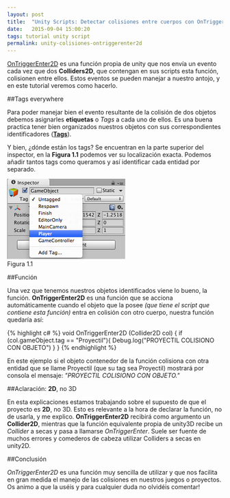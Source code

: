 ```yaml
---
layout: post
title:  "Unity Scripts: Detectar colisiones entre cuerpos con OnTriggerEnter2D"
date:   2015-09-04 15:00:20
tags: tutorial unity script
permalink: unity-colisiones-ontriggerenter2d
---
```


[OnTriggerEnter2D][onturl] es una función propia de unity que nos envía un evento cada vez que dos **Colliders2D**, que contengan en sus scripts esta función, colisionen entre ellos. Estos eventos se pueden manejar a nuestro antojo, y en este tutorial veremos como hacerlo.

##Tags everywhere

Para poder manejar bien el evento resultante de la colisión de dos objetos debemos asignarles **etiquetas** o *Tags* a cada uno de ellos. Es una buena practica tener bien organizados nuestros objetos con sus correspondientes identificadores (**[Tags][tagurl]**).

Y bien, ¿dónde están los tags? Se encuentran en la parte superior del inspector, en la **Figura 1.1** podemos ver su localización exacta. Podemos añadir tantos tags como queramos y así identificar cada entidad por separado.

<div class="ui centered card">
  <div class="image">
    <img src="/images/Unity-detectar-colisiones-OnTriggerEnter2D-figura1.1.png">
  </div>
  <div class="content">
    <a class="header">Figura 1.1</a>
  </div>
</div>

##Función

Una vez que tenemos nuestros objetos identificados viene lo bueno, la función. **OnTriggerEnter2D** es una función que se acciona automáticamente cuando el objeto que la posee *(que tiene el script que contiene esta función)* entra en colisión con otro cuerpo, nuestra función quedaría así:

{% highlight c# %}
void OnTriggerEnter2D (Collider2D col) {
    if (col.gameObject.tag == "Proyectil"){
        Debug.log("PROYECTIL COLISIONO CON OBJETO")
    }
}
{% endhighlight %}

En este ejemplo si el objeto contenedor de la función colisiona con otra entidad que se llame Proyectil (que su tag sea Proyectil) mostrará por consola el mensaje: *"PROYECTIL COLISIONO CON OBJETO."*

##Aclaración: **2D**, no 3D

En esta explicaciones estamos trabajando sobre el supuesto de que el proyecto es **2D**, no 3D. Esto es relevante a la hora de declarar la función, no de usarla, y me explico. **OnTriggerEnter2D** recibirá como argumento un **Collider2D**, mientras que la función equivalente propia de unity3D recibe un *Collider* a secas y pasa a llamarse *OnTriggerEnter*. Suele ser fuente de muchos errores y comederos de cabeza utilizar Colliders a secas en unity2D.

##Conclusión

*OnTriggerEnter2D* es una función muy sencilla de utilizar y que nos facilita en gran medida el manejo de las colisiones en nuestros juegos o proyectos. Os animo a que la uséis y para cualquier duda no olvidéis comentar!


[onturl]:   http://docs.unity3d.com/ScriptReference/MonoBehaviour.OnTriggerEnter2D.html
[tagurl]:   http://docs.unity3d.com/es/current/Manual/Tags.html

